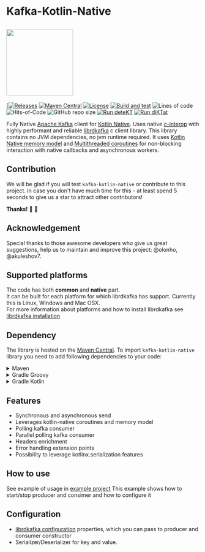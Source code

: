# Kafka-Kotlin-Native

## <img src="/kkn.png" width="174px"/>

[[![Releases](https://img.shields.io/github/v/release/icemachined/kafka-kotlin-native)](https://github.com/icemachined/kafka-kotlin-native/releases)
[![Maven Central](https://img.shields.io/maven-central/v/com.icemachined/kafka-client)](https://search.maven.org/artifact/com.icemachined/kafka-client)
[![License](https://img.shields.io/github/license/icemachined/kafka-kotlin-native)](https://github.com/icemachined/kafka-kotlin-native/blob/main/LICENSE)
[![Build and test](https://github.com/icemachined/kafka-kotlin-native/actions/workflows/build_and_test.yml/badge.svg?branch=main)](https://github.com/icemachined/kafka-kotlin-native/actions/workflows/build_and_test.yml)
![Lines of code](https://img.shields.io/tokei/lines/github/icemachined/kafka-kotlin-native)
![Hits-of-Code](https://hitsofcode.com/github/icemachined/kafka-kotlin-native?branch=main)
![GitHub repo size](https://img.shields.io/github/repo-size/icemachined/kafka-kotlin-native)
[![Run deteKT](https://github.com/icemachined/kafka-kotlin-native/actions/workflows/detekt.yml/badge.svg?branch=main)](https://github.com/icemachined/kafka-kotlin-native/actions/workflows/detekt.yml)
[![Run diKTat](https://github.com/icemachined/kafka-kotlin-native/actions/workflows/diktat.yml/badge.svg?branch=main)](https://github.com/icemachined/kafka-kotlin-native/actions/workflows/diktat.yml)

Fully Native [Apache Kafka](https://kafka.apache.org/) client for [Kotlin Native](https://kotlinlang.org/docs/native-overview.html).
Uses native [c-interop](https://kotlinlang.org/docs/native-c-interop.html) with highly performant and reliable [librdkafka](https://github.com/edenhill/librdkafka) c client library. 
This library contains no JVM dependencies, no jvm runtime required.
It uses [Kotlin Native memory model](https://kotlinlang.org/docs/multiplatform-mobile-concurrency-overview.html) and 
[Multithreaded coroutines](https://kotlinlang.org/docs/multiplatform-mobile-concurrency-and-coroutines.html#multithreaded-coroutines) 
for non-blocking interaction with native callbacks and asynchronous workers. 


## Contribution
We will be glad if you will test `kafka-kotlin-native` or contribute to this project.
In case you don't have much time for this - at least spend 5 seconds to give us a star to attract other contributors!

**Thanks!** :pray: :partying_face:

## Acknowledgement
Special thanks to those awesome developers who give us great suggestions, help us to maintain and improve this project:
@olonho, @akuleshov7.

## Supported platforms
The code has both **common** and **native** part. </br>
It can be built for each platform for which librdkafka has support. 
Currently this is Linux, Windows and Mac OSX. </br>
For more information about platforms and how to install librdkafka see [librdkafka installation](https://github.com/edenhill/librdkafka#installation) 

## Dependency
The library is hosted on the [Maven Central](https://search.maven.org/artifact/com.icemachined/kafka-client).
To import `kafka-kotlin-native` library you need to add following dependencies to your code:
<details>
<summary>Maven</summary>

```pom
<dependency>
  <groupId>com.icemachined</groupId>
  <artifactId>kafka-client</artifactId>
  <version>0.1.0</version>
</dependency>
```
</details>

<details>
<summary>Gradle Groovy</summary>

```groovy
implementation 'com.icemachined:kafka-client:0.1.0'
```
</details>

<details>
<summary>Gradle Kotlin</summary>

```kotlin
implementation("com.icemachined:kafka-client:0.1.0")
```
</details>

## Features

* Synchronous and asynchronous send
* Leverages kotlin-native coroutines and memory model
* Polling kafka consumer
* Parallel polling kafka consumer
* Headers enrichment
* Error handling extension points
* Possibility to leverage kotlinx.serialization features


## How to use

See example of usage in [example project](https://github.com/saveourtool/kafka-client-test)
This example shows how to start/stop producer and consimer and how to configure it

## Configuration

* [librdkafka configuration](https://github.com/edenhill/librdkafka/blob/master/CONFIGURATION.md) properties,
which you can pass to producer and consumer constructor </br>
* Serializer/Deserializer for key and value.
